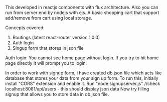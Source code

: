 This developed in reactjs components with flux architecture. Also you can run from server end by nodejs with ejs.
A basic shopping cart that support add/remove from cart using local storage.

Concepts covered:
1. Routings (latest react-router version 1.0.0)
2. Auth login
3. Singup form that stores in json file

Auth login:
You cannot see home page without login. If you try to hit home page directly it will prompt you to login.

In order to work with signup form, i have created db.json file which acts like database that stores your data from your sign up form.
To run this, initially install "CORS" extension and enable it. 
Run "node signupserver.js" //check localhost:8081/api/users - this should display json data
Now try filling signup that allows you to store data in db.json file.